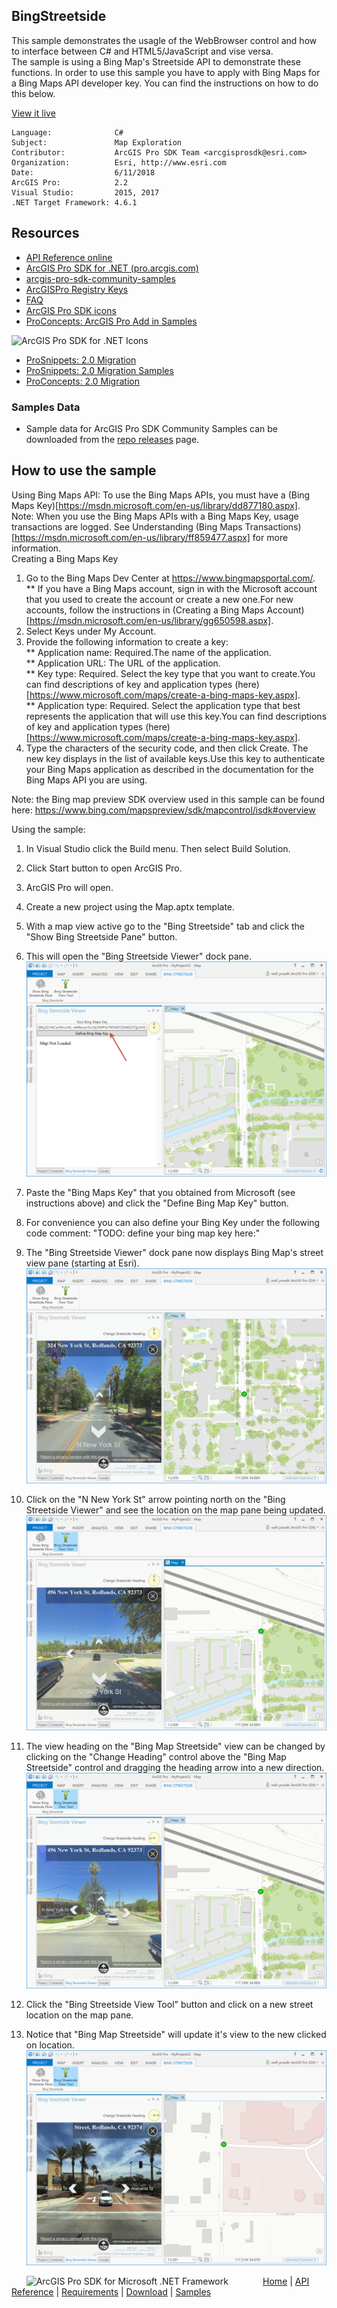 ## BingStreetside

<!-- TODO: Write a brief abstract explaining this sample -->
This sample demonstrates the usagle of the WebBrowser control and how to interface between C# and HTML5/JavaScript and vise versa.    
The sample is using a Bing Map's Streetside API to demonstrate these functions.  In order to use this sample you have to apply with Bing Maps for a Bing Maps API developer key.  You can find the instructions on how to do this below.    
  


<a href="http://pro.arcgis.com/en/pro-app/sdk/" target="_blank">View it live</a>

<!-- TODO: Fill this section below with metadata about this sample-->
```
Language:              C#
Subject:               Map Exploration
Contributor:           ArcGIS Pro SDK Team <arcgisprosdk@esri.com>
Organization:          Esri, http://www.esri.com
Date:                  6/11/2018
ArcGIS Pro:            2.2
Visual Studio:         2015, 2017
.NET Target Framework: 4.6.1
```

## Resources

* [API Reference online](http://pro.arcgis.com/en/pro-app/sdk/api-reference)
* <a href="http://pro.arcgis.com/en/pro-app/sdk/" target="_blank">ArcGIS Pro SDK for .NET (pro.arcgis.com)</a>
* [arcgis-pro-sdk-community-samples](http://github.com/Esri/arcgis-pro-sdk-community-samples)
* [ArcGISPro Registry Keys](http://github.com/Esri/arcgis-pro-sdk/wiki/ArcGIS-Pro-Registry-Keys)
* [FAQ](http://github.com/Esri/arcgis-pro-sdk/wiki/FAQ)
* [ArcGIS Pro SDK icons](https://github.com/Esri/arcgis-pro-sdk/releases/tag/1.4.0.7198)
* [ProConcepts: ArcGIS Pro Add in Samples](https://github.com/Esri/arcgis-pro-sdk-community-samples/wiki/ProConcepts-ArcGIS-Pro-Add-in-Samples)

![ArcGIS Pro SDK for .NET Icons](https://esri.github.io/arcgis-pro-sdk/images/Home/Image-of-icons.png "ArcGIS Pro SDK Icons")

* [ProSnippets: 2.0 Migration](http://github.com/Esri/arcgis-pro-sdk/wiki/ProSnippets-Migrating-to-2.0)  
* [ProSnippets: 2.0 Migration Samples](http://github.com/Esri/arcgis-pro-sdk/wiki/ProSnippets-2.0-Migration-Samples)  
* [ProConcepts: 2.0 Migration](http://github.com/Esri/arcgis-pro-sdk/wiki/ProConcepts-2.0-Migration-Guide)  

### Samples Data

* Sample data for ArcGIS Pro SDK Community Samples can be downloaded from the [repo releases](https://github.com/Esri/arcgis-pro-sdk-community-samples/releases) page.  

## How to use the sample
<!-- TODO: Explain how this sample can be used. To use images in this section, create the image file in your sample project's screenshots folder. Use relative url to link to this image using this syntax: ![My sample Image](FacePage/SampleImage.png) -->
Using Bing Maps API: To use the Bing Maps APIs, you must have a (Bing Maps Key)[https://msdn.microsoft.com/en-us/library/dd877180.aspx].  
Note: When you use the Bing Maps APIs with a Bing Maps Key, usage transactions are logged. See Understanding (Bing Maps Transactions)[https://msdn.microsoft.com/en-us/library/ff859477.aspx] for more information.  
Creating a Bing Maps Key  
  
1. Go to the Bing Maps Dev Center at https://www.bingmapsportal.com/.   
** If you have a Bing Maps account, sign in with the Microsoft account that you used to create the account or create a new one.For new accounts, follow the instructions in (Creating a Bing Maps Account)[https://msdn.microsoft.com/en-us/library/gg650598.aspx].  
2. Select Keys under My Account.  
3. Provide the following information to create a key:  
** Application name: Required.The name of the application.  
** Application URL: The URL of the application.  
** Key type: Required. Select the key type that you want to create.You can find descriptions of key and application types (here)[https://www.microsoft.com/maps/create-a-bing-maps-key.aspx].  
** Application type: Required. Select the application type that best represents the application that will use this key.You can find descriptions of key and application types (here)[https://www.microsoft.com/maps/create-a-bing-maps-key.aspx].    
4.	Type the characters of the security code, and then click Create. The new key displays in the list of available keys.Use this key to authenticate your Bing Maps application as described in the documentation for the Bing Maps API you are using.  
   
Note: the Bing map preview SDK overview used in this sample can be found here: https://www.bing.com/mapspreview/sdk/mapcontrol/isdk#overview  
  
Using the sample:  
  
1. In Visual Studio click the Build menu. Then select Build Solution.  
1. Click Start button to open ArcGIS Pro.  
1. ArcGIS Pro will open.   
1. Create a new project using the Map.aptx template.    
1. With a map view active go to the "Bing Streetside" tab and click the "Show Bing Streetside Pane" button.  
1. This will open the "Bing Streetside Viewer" dock pane.  
![UI](Screenshots/screenshot1.png)  
  
1. Paste the "Bing Maps Key" that you obtained from Microsoft (see instructions above) and click the "Define Bing Map Key" button.    
1. For convenience you can also define your Bing Key under the following code comment: "TODO: define your bing map key here:"  
1. The "Bing Streetside Viewer" dock pane now displays Bing Map's street view pane (starting at Esri).  
![UI](Screenshots/screenshot2.png)  
  
1. Click on the "N New York St" arrow pointing north on the "Bing Streetside Viewer" and see the location on the map pane being updated.    
![UI](Screenshots/screenshot3.png)  
  
1. The view heading on the "Bing Map Streetside" view can be changed by clicking on the "Change Heading" control above the "Bing Map Streetside" control and dragging the heading arrow into a new direction.    
![UI](Screenshots/screenshot4.png)  
  
1. Click the "Bing Streetside View Tool" button and click on a new street location on the map pane.  
1. Notice that "Bing Map Streetside" will update it's view to the new clicked on location.  
![UI](Screenshots/screenshot5.png)  
  


<!-- End -->

&nbsp;&nbsp;&nbsp;&nbsp;&nbsp;&nbsp;<img src="http://esri.github.io/arcgis-pro-sdk/images/ArcGISPro.png"  alt="ArcGIS Pro SDK for Microsoft .NET Framework" height = "20" width = "20" align="top"  >
&nbsp;&nbsp;&nbsp;&nbsp;&nbsp;&nbsp;&nbsp;&nbsp;&nbsp;&nbsp;&nbsp;&nbsp;
[Home](https://github.com/Esri/arcgis-pro-sdk/wiki) | <a href="http://pro.arcgis.com/en/pro-app/sdk/api-reference" target="_blank">API Reference</a> | [Requirements](https://github.com/Esri/arcgis-pro-sdk/wiki#requirements) | [Download](https://github.com/Esri/arcgis-pro-sdk/wiki#installing-arcgis-pro-sdk-for-net) | <a href="http://github.com/esri/arcgis-pro-sdk-community-samples" target="_blank">Samples</a>
